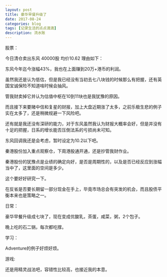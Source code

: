 ```yaml
---
layout: post
title: 豪华早餐升级了
date: 2017-08-24
categories: blog
tags: [记录生活的点点滴滴]
description: 流水账
---
```


股票：

今日清仓卖出东风 40000股 均价10.62 理由如下：

东风今年迄今涨幅43%，我也在上面赚到20万+港币的利润。

虽然我还是认为低估，但是我已经没有当初去七八块钱的时候那么有把握，还有英国宝诚保险不知道啥时候会抽风。

管我财卖掉它并认为估值中枢在10到11块也是我犹豫的原因。

而且接下来要赌中信和复星的财报，加上大盘近期涨了太多，之前乐极生悲的例子实在太多了，还是稍微规避一下风险吧。

还有就是我还没有深研的能力，对于东风虽然我认为财报大概率会好，但是并没有十足的把握，日系的增长能否压倒法系的亏损尚未可知。

东风回调我还是会考虑，暂时设定为10.2以下吧。

秦港股份加入重点观察仓，下周港股通开通，还是抄管我财作业。

秦港股份的犹豫点是业绩的确定向好，是否是周期性的，以及是否已经反应到涨幅当中了，这里面的空间是多少。

这个要好好研究一下。

在反省是否要长期留一部分现金在手上，毕竟市场总会有突发的机会，而且股债平衡本来也是策略之一。



日常：

豪华早餐升级成七块了，现在变成优酸乳，茶蛋，咸菜，粥，2个包子。

晚上吃的石二锅，每次都吃撑。

学习：

Adventure的例子好烦好烦。

游戏:

还是用精灵战法吧，容错性比较高，也接近我的本意。

